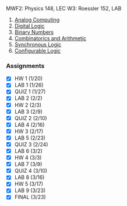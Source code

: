 MWF2: Physics 148, LEC
W3: Roessler 152, LAB
1. [Analog Computing](../Notes/Analog%20Computing.md)
2. [Digital Logic](../Notes/Digital%20Logic.md)
3. [Binary Numbers](../Notes/Binary%20Arithmetic.md)
3. [Combinatorics and Arithmetic](../Notes/Binary%20Arithmetic.md#Arithmetic)
4. [Synchronous Logic](../Notes/Synchronous%20Logic.md)
5. [Configurable Logic](../Notes/Configurable%20Logic.md)
### Assignments
- [x] HW 1 (1/20)
- [x] LAB 1 (1/26)
- [x] QUIZ 1 (1/27)
- [x] LAB 2 (2/2)
- [x] HW 2 (2/3)
- [x] LAB 3 (2/9)
- [x] QUIZ 2 (2/10)
- [x] LAB 4 (2/16)
- [x] HW 3 (2/17)
- [x] LAB 5 (2/23)
- [x] QUIZ 3 (2/24)
- [x] LAB 6 (3/2)
- [x] HW 4 (3/3)
- [x] LAB 7 (3/9)
- [x] QUIZ 4 (3/10)
- [x] LAB 8 (3/16)
- [x] HW 5 (3/17)
- [x] LAB 9 (3/23)
- [x] FINAL (3/23)